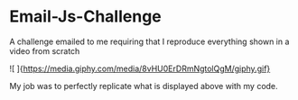 # Email-Js-Challenge
A challenge emailed to me requiring that I reproduce everything shown in a video from scratch

![ ]{https://media.giphy.com/media/8vHU0ErDRmNgtolQgM/giphy.gif}

My job was to perfectly replicate what is displayed above with my code.
